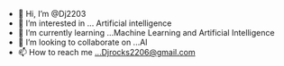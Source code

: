 - 👋 Hi, I’m @Dj2203
- 👀 I’m interested in ... Artificial intelligence
- 🌱 I’m currently learning ...Machine Learning and Artificial Intelligence
- 💞️ I’m looking to collaborate on ...AI
- 📫 How to reach me ...Djrocks2206@gmail.com

<!---
Dj2203/Dj2203 is a ✨ special ✨ repository because its `README.md` (this file) appears on your GitHub profile.
You can click the Preview link to take a look at your changes.
--->
